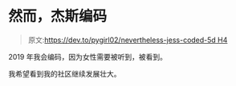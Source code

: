 # 然而，杰斯编码

> 原文:[https://dev.to/pygirl02/nevertheless-jess-coded-5d H4](https://dev.to/pygirl02/nevertheless-jess-coded--5dh4)

2019 年我会编码，因为女性需要被听到，被看到。

我希望看到我的社区继续发展壮大。